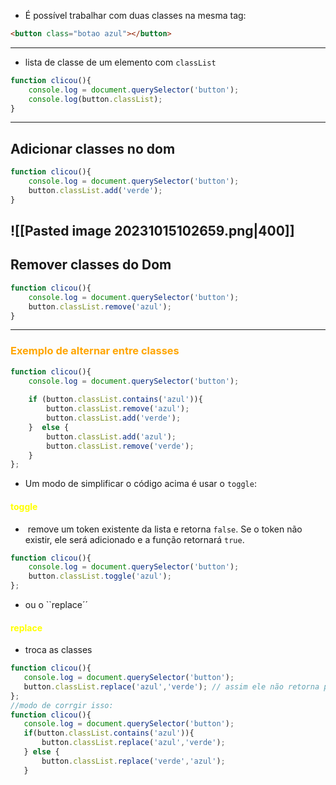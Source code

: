 - É possível trabalhar com duas classes na mesma tag:
```html
<button class="botao azul"></button>
```
---
- lista de classe de um elemento com ``classList``
```js
function clicou(){
	console.log = document.querySelector('button');
	console.log(button.classList);
}
```
---
## Adicionar classes no dom
```js
function clicou(){
	console.log = document.querySelector('button');
	button.classList.add('verde');
}
```
![[Pasted image 20231015102659.png|400]]
---
## Remover classes do Dom
```js
function clicou(){
	console.log = document.querySelector('button');
	button.classList.remove('azul');
}
```
---
### <span style="color:orange">Exemplo de alternar entre classes</span>
```js
function clicou(){
	console.log = document.querySelector('button');
	
	if (button.classList.contains('azul')){
		button.classList.remove('azul');
		button.classList.add('verde');
	}  else {
		button.classList.add('azul');
		button.classList.remove('verde');
	}
};
```
- Um modo de simplificar o código acima é usar o ``toggle``:
#### <span style="color:yellow">toggle</span>
-  remove um token existente da lista e retorna `false`. Se o token não existir, ele será adicionado e a função retornará `true`.
```js
function clicou(){
	console.log = document.querySelector('button');
	button.classList.toggle('azul');
};
```
- ou o ``replace´´
#### <span style="color:yellow">replace</span>
 - troca as classes
 ```js
 function clicou(){
	console.log = document.querySelector('button');
	button.classList.replace('azul','verde'); // assim ele não retorna para o verde
};
//modo de corrgir isso:
function clicou(){
	console.log = document.querySelector('button');
	if(button.classList.contains('azul')){
		button.classList.replace('azul','verde');
	} else {
		button.classList.replace('verde','azul');
	}
```